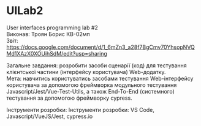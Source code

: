 # UILab2
User interfaces programming lab #2 <br/>
Виконав: Троян Борис КВ-02мп <br/>
Звіт:  https://docs.google.com/document/d/1_6mZn3_a28f7BgCmv70YhsopNVQMd1XAzX0XOUihSdM/edit?usp=sharing <br/>
 
Загальне завдання: розробити засоби сценарії (код) для тестування клієнтської частини (інтерфейсу користувача) Web-додатку.<br/>
Мета: навчитись користуватись засобами тестування Web-інтерфейсу користувача за допомогою фреймворка модульного тестування Javascript/Jest/Vue-Test-Utils, а також End-To-End (системного) тестування за допомогою фреймворку cypress.<br/>

Інструменти розробки: Інструменти розробки: VS Code, Javascript/VueJS/Jest, cypress.io <br/>
